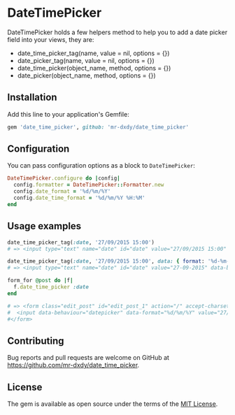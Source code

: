 # DateTimePicker

DateTimePicker holds a few helpers method to help you to add a date picker field into your views, they are:

* date_time_picker_tag(name, value = nil, options = {})
* date_picker_tag(name, value = nil, options = {})
* date_time_picker(object_name, method, options = {})
* date_picker(object_name, method, options = {})

## Installation

Add this line to your application's Gemfile:

```ruby
gem 'date_time_picker', github: 'mr-dxdy/date_time_picker'
```

## Configuration

You can pass configuration options as a block to `DateTimePicker`:

```ruby
DateTimePicker.configure do |config|
  config.formatter = DateTimePicker::Formatter.new
  config.date_format = '%d/%m/%Y'
  config.date_time_format = '%d/%m/%Y %H:%M'
end
```

## Usage examples

```ruby
date_time_picker_tag(:date, '27/09/2015 15:00')
# => <input type="text" name="date" id="date" value="27/09/2015 15:00" data-behaviour="datetimepicker" data-format="%d/%m/%Y %H:%M" />

date_time_picker_tag(:date, '27/09/2015 15:00', data: { format: '%d-%m-%Y' }, class: 'datetimepicker')
# => <input type="text" name="date" id="date" value="27-09-2015" data-behaviour="datetimepicker" data-format="%d-%m-%Y" class="datetimepicker" />

form_for @post do |f|
  f.date_time_picker :date
end

# => <form class="edit_post" id="edit_post_1" action="/" accept-charset="UTF-8" method="post">
#  <input data-behaviour="datepicker" data-format="%d/%m/%Y" value="27/08/2015" type="text" name="post[date]" id="post_date" />
#</form>
```

## Contributing

Bug reports and pull requests are welcome on GitHub at https://github.com/mr-dxdy/date_time_picker.

## License

The gem is available as open source under the terms of the [MIT License](http://opensource.org/licenses/MIT).

